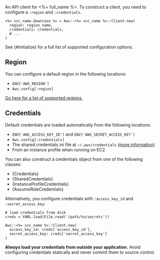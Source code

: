 An API client for <%= full_name %>. To construct a client, you need to configure a `:region` and `:credentials`.

    <%= svc_name.downcase %> = Aws::<%= svc_name %>::Client.new(
      region: region_name,
      credentials: credentials,
      # ...
    )

See {#initialize} for a full list of supported configuration options.

## Region

You can configure a default region in the following locations:

* `ENV['AWS_REGION']`
* `Aws.config[:region]`

[Go here for a list of supported regions.](http://docs.aws.amazon.com/general/latest/gr/rande.html)

## Credentials

Default credentials are loaded automatically from the following locations:

* `ENV['AWS_ACCESS_KEY_ID']` and `ENV['AWS_SECRET_ACCESS_KEY']`
* `Aws.config[:credentials]`
* The shared credentials ini file at `~/.aws/credentials` ([more information](http://blogs.aws.amazon.com/security/post/Tx3D6U6WSFGOK2H/A-New-and-Standardized-Way-to-Manage-Credentials-in-the-AWS-SDKs))
* From an instance profile when running on EC2

You can also construct a credentials object from one of the following
classes:

* {Credentials}
* {SharedCredentials}
* {InstanceProfileCredentials}
* {AssumeRoleCredentials}

Alternatively, you configure credentials with `:access_key_id` and
`:secret_access_key`:

    # load credentials from disk
    creds = YAML.load(File.read('/path/to/secrets'))

    Aws::<%= svc_name %>::Client.new(
      access_key_id: creds['access_key_id'],
      secret_access_key: creds['secret_access_key']
    )

**Always load your credentials from outside your application.** Avoid
configuring credentials statically and never commit them to source control.
